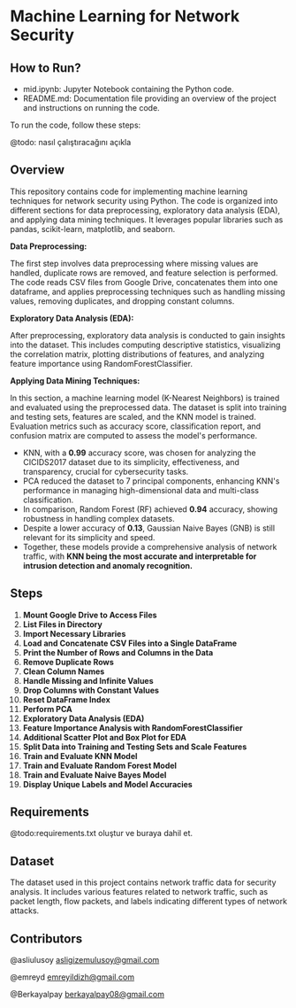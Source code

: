 # Machine Learning for Network Security

## How to Run?

* mid.ipynb: Jupyter Notebook containing the Python code.
* README.md: Documentation file providing an overview of the project and instructions on running the code.

To run the code, follow these steps:

@todo: nasıl çalıştıracağını açıkla


## Overview
This repository contains code for implementing machine learning techniques for network security using Python. The code is organized into different sections for data preprocessing, exploratory data analysis (EDA), and applying data mining techniques. It leverages popular libraries such as pandas, scikit-learn, matplotlib, and seaborn.

**Data Preprocessing:**

The first step involves data preprocessing where missing values are handled, duplicate rows are removed, and feature selection is performed. The code reads CSV files from Google Drive, concatenates them into one dataframe, and applies preprocessing techniques such as handling missing values, removing duplicates, and dropping constant columns.

**Exploratory Data Analysis (EDA):** 

After preprocessing, exploratory data analysis is conducted to gain insights into the dataset. This includes computing descriptive statistics, visualizing the correlation matrix, plotting distributions of features, and analyzing feature importance using RandomForestClassifier.

**Applying Data Mining Techniques:**

In this section, a machine learning model (K-Nearest Neighbors) is trained and evaluated using the preprocessed data. The dataset is split into training and testing sets, features are scaled, and the KNN model is trained. Evaluation metrics such as accuracy score, classification report, and confusion matrix are computed to assess the model's performance.

* KNN, with a **0.99** accuracy score, was chosen for analyzing the CICIDS2017 dataset due to its simplicity, effectiveness, and transparency, crucial for cybersecurity tasks.
* PCA reduced the dataset to 7 principal components, enhancing KNN's performance in managing high-dimensional data and multi-class classification.
* In comparison, Random Forest (RF) achieved **0.94** accuracy, showing robustness in handling complex datasets.
* Despite a lower accuracy of **0.13**, Gaussian Naive Bayes (GNB) is still relevant for its simplicity and speed.
* Together, these models provide a comprehensive analysis of network traffic, with **KNN being the most accurate and interpretable for intrusion detection and anomaly recognition.**

## Steps

1. **Mount Google Drive to Access Files**
2. **List Files in Directory**
3. **Import Necessary Libraries**
4. **Load and Concatenate CSV Files into a Single DataFrame**
5. **Print the Number of Rows and Columns in the Data**
6. **Remove Duplicate Rows**
7. **Clean Column Names**
8. **Handle Missing and Infinite Values**
9. **Drop Columns with Constant Values**
10. **Reset DataFrame Index**
11. **Perform PCA**
12. **Exploratory Data Analysis (EDA)**
13. **Feature Importance Analysis with RandomForestClassifier**
14. **Additional Scatter Plot and Box Plot for EDA**
15. **Split Data into Training and Testing Sets and Scale Features**
16. **Train and Evaluate KNN Model**
17. **Train and Evaluate Random Forest Model**
18. **Train and Evaluate Naive Bayes Model**
19. **Display Unique Labels and Model Accuracies**


## Requirements
@todo:requirements.txt oluştur ve buraya dahil et.

## Dataset
The dataset used in this project contains network traffic data for security analysis. It includes various features related to network traffic, such as packet length, flow packets, and labels indicating different types of network attacks.

## Contributors
@asliulusoy asligizemulusoy@gmail.com

@emreyd emreyildizh@gmail.com

@Berkayalpay berkayalpay08@gmail.com
